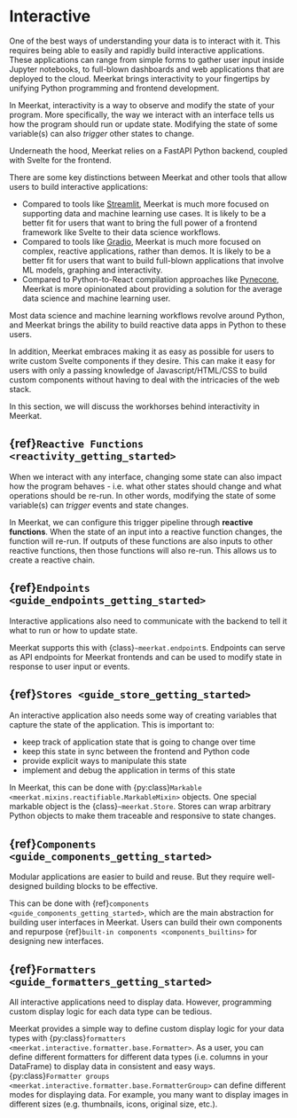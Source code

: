 # Interactive

One of the best ways of understanding your data is to interact with it.
This requires being able to easily and rapidly build interactive applications. These applications can range from simple forms to gather user input inside Jupyter notebooks, to full-blown dashboards and web applications that are deployed to the cloud. Meerkat brings interactivity to your fingertips by unifying Python programming and frontend development.

In Meerkat, interactivity is a way to observe and modify the state of your program. More specifically, the way we interact with an interface tells us how the program should run or update state. Modifying the state of some variable(s) can also _trigger_ other states to change.

Underneath the hood, Meerkat relies on a FastAPI Python backend, coupled with Svelte for the frontend.

There are some key distinctions between Meerkat and other tools that allow users to build interactive applications:

- Compared to tools like [Streamlit](streamlit.io), Meerkat is much more focused on supporting data and machine learning use cases. It is likely to be a better fit for users that want to bring the full power of a frontend framework like Svelte to their data science workflows.
- Compared to tools like [Gradio](gradio.app), Meerkat is much more focused on complex, reactive applications, rather than demos. It is likely to be a better fit for users that want to build full-blown applications that involve ML models, graphing and interactivity.
- Compared to Python-to-React compilation approaches like [Pynecone](pynecone.io), Meerkat is more opinionated about providing a solution for the average data science and machine learning user.

Most data science and machine learning workflows revolve around Python, and Meerkat brings the ability to build reactive data apps in Python to these users.

In addition, Meerkat embraces making it as easy as possible for users to write custom Svelte components if they desire. This can make it easy for users with only a passing knowledge of Javascript/HTML/CSS to build custom components without having to deal with the intricacies of the web stack.

In this section, we will discuss the workhorses behind interactivity in Meerkat.

## {ref}`Reactive Functions <reactivity_getting_started>`

When we interact with any interface, changing some state can also impact how the program behaves -
i.e. what other states should change and what operations should be re-run.
In other words, modifying the state of some variable(s) can _trigger_ events and state changes.

In Meerkat, we can configure this trigger pipeline through **reactive functions**.
When the state of an input into a reactive function changes, the function will re-run.
If outputs of these functions are also inputs to other reactive functions, then those functions will also re-run.
This allows us to create a reactive chain.

## {ref}`Endpoints <guide_endpoints_getting_started>`

Interactive applications also need to communicate with the backend to tell it what to run or how to update state.

Meerkat supports this with {class}`~meerkat.endpoint`s.
Endpoints can serve as API endpoints for Meerkat frontends and can be used to modify state in response to user input or events.

## {ref}`Stores <guide_store_getting_started>`

An interactive application also needs some way of creating variables that capture
the state of the application. This is important to:

- keep track of application state that is going to change over time
- keep this state in sync between the frontend and Python code
- provide explicit ways to manipulate this state
- implement and debug the application in terms of this state

In Meerkat, this can be done with {py:class}`Markable <meerkat.mixins.reactifiable.MarkableMixin>` objects.
One special markable object is the {class}`~meerkat.Store`. Stores can wrap arbitrary Python
objects to make them traceable and responsive to state changes.

## {ref}`Components <guide_components_getting_started>`

Modular applications are easier to build and reuse. But they require well-designed building blocks to be effective.

This can be done with {ref}`components <guide_components_getting_started>`, which are the main abstraction for building user interfaces in Meerkat. Users can build their own components and repurpose {ref}`built-in components <components_builtins>` for designing new interfaces.

## {ref}`Formatters <guide_formatters_getting_started>`

All interactive applications need to display data.
However, programming custom display logic for each data type can be tedious.

Meerkat provides a simple way to define custom display logic for your data types with {py:class}`formatters <meerkat.interactive.formatter.base.Formatter>`.
As a user, you can define different formatters for different data types (i.e. columns in your DataFrame) to display data in consistent and easy ways. {py:class}`Formatter groups <meerkat.interactive.formatter.base.FormatterGroup>` can define different modes for displaying data. For example, you many want to display images in different sizes (e.g. thumbnails, icons, original size, etc.).
